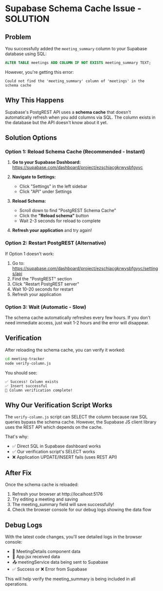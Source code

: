 # Supabase Schema Cache Issue - SOLUTION

## Problem
You successfully added the `meeting_summary` column to your Supabase database using SQL:
```sql
ALTER TABLE meetings ADD COLUMN IF NOT EXISTS meeting_summary TEXT;
```

However, you're getting this error:
```
Could not find the 'meeting_summary' column of 'meetings' in the schema cache
```

## Why This Happens
Supabase's PostgREST API uses a **schema cache** that doesn't automatically refresh when you add columns via SQL. The column exists in the database but the API doesn't know about it yet.

## Solution Options

### Option 1: Reload Schema Cache (Recommended - Instant)

1. **Go to your Supabase Dashboard:**
   https://supabase.com/dashboard/project/ezschiacgkrwysbfgyvc

2. **Navigate to Settings:**
   - Click "Settings" in the left sidebar
   - Click "API" under Settings

3. **Reload Schema:**
   - Scroll down to find "PostgREST Schema Cache"
   - Click the **"Reload schema"** button
   - Wait 2-3 seconds for reload to complete

4. **Refresh your application** and try again!

### Option 2: Restart PostgREST (Alternative)

If Option 1 doesn't work:

1. Go to: https://supabase.com/dashboard/project/ezschiacgkrwysbfgyvc/settings/api
2. Find the "PostgREST" section
3. Click "Restart PostgREST server"
4. Wait 10-20 seconds for restart
5. Refresh your application

### Option 3: Wait (Automatic - Slow)

The schema cache automatically refreshes every few hours. If you don't need immediate access, just wait 1-2 hours and the error will disappear.

## Verification

After reloading the schema cache, you can verify it worked:

```bash
cd meeting-tracker
node verify-column.js
```

You should see:
```
✅ Success! Column exists
✅ Insert successful
🎉 Column verification complete!
```

## Why Our Verification Script Works

The `verify-column.js` script can SELECT the column because raw SQL queries bypass the schema cache. However, the Supabase JS client library uses the REST API which depends on the cache.

That's why:
- ✅ Direct SQL in Supabase dashboard works
- ✅ Our verification script's SELECT works
- ❌ Application UPDATE/INSERT fails (uses REST API)

## After Fix

Once the schema cache is reloaded:
1. Refresh your browser at http://localhost:5176
2. Try editing a meeting and saving
3. The meeting_summary field will save successfully!
4. Check the browser console for our debug logs showing the data flow

## Debug Logs

With the latest code changes, you'll see detailed logs in the browser console:
- 💾 MeetingDetails component data
- 🔵 App.jsx received data
- 📤 meetingService data being sent to Supabase
- ✅ Success or ❌ Error from Supabase

This will help verify the meeting_summary is being included in all operations.
